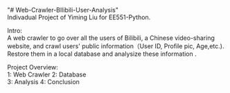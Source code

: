 "# Web-Crawler-BIlibili-User-Analysis"  
Indivadual Project of Yiming Liu for EE551-Python.

Intro:<br>
A web crawler to go over all the users of Bilibili, a Chinese video-sharing website, and crawl users' public information（User ID, Profile pic, Age,etc.). Restore them in a local database and analysize these information .

Project Overview:<br>
1: Web Crawler
2: Database 	
3: Analysis
4: Conclusion  
